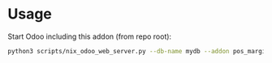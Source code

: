 # Usage

Start Odoo including this addon (from repo root):

```bash
python3 scripts/nix_odoo_web_server.py --db-name mydb --addon pos_margin
```
